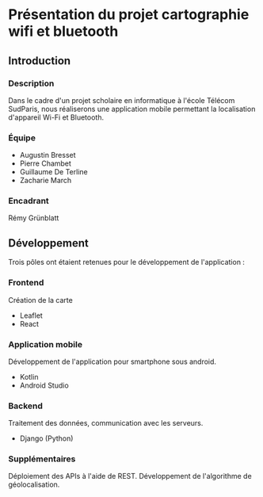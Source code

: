 # Présentation du projet cartographie wifi et bluetooth

## Introduction

### Description
Dans le cadre d'un projet scholaire en informatique à l'école Télécom SudParis, nous réaliserons une application mobile permettant la localisation d'appareil Wi-Fi et Bluetooth.

### Équipe
* Augustin Bresset  
* Pierre Chambet
* Guillaume De Terline
* Zacharie March

### Encadrant 

Rémy Grünblatt 

## Développement

Trois pôles ont étaient retenues pour le développement de l'application : 

### Frontend 
Création de la carte 
* Leaflet
* React

### Application mobile
Développement de l'application pour smartphone sous android.
* Kotlin
* Android Studio

### Backend
Traitement des données, communication avec les serveurs.
* Django (Python)

### Supplémentaires
Déploiement des APIs à l'aide de REST.
Développement de l'algorithme de géolocalisation. 
